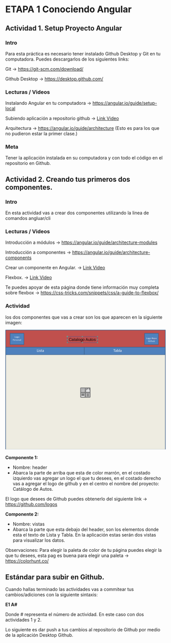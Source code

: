 
# ETAPA 1 Conociendo Angular


## Actividad 1. Setup Proyecto Angular
### Intro
Para esta práctica es necesario tener instalado Github Desktop y Git en tu computadora. Puedes descargarlos de los siguientes links:

Git -> https://git-scm.com/download/

Github Desktop -> https://desktop.github.com/

### Lecturas / Videos

Instalando Angular en tu computadora ->   https://angular.io/guide/setup-local

Subiendo aplicación a repositorio github -> [Link Video](https://mega.nz/#!jnYynaIZ!1GSUEbuM9Km2b6gnXsGAtjpnmOQuhqHV3SjkYn5i7Ok)

Arquitectura -> https://angular.io/guide/architecture   (Esto es para los que no pudieron estar la primer clase.)

### Meta

Tener la aplicación instalada en su computadora y con todo el código en el repositorio en Github.

## Actividad 2. Creando tus primeros dos componentes.
### Intro
En esta actividad vas a crear dos componentes utilizando la linea de comandos angluar/cli

 
### Lecturas / Videos

Introducción a módulos -> https://angular.io/guide/architecture-modules

Introducción a componentes -> https://angular.io/guide/architecture-components

Crear un componente en Angular. -> [Link Video](https://mega.nz/#!GmhnnA6R!r56VhVbwyDpo60faif5Dkrq-4PZKxlajT-V36WYYs2k) 

Flexbox. ->  [Link Video](https://mega.nz/#!fjgxBIRZ!PTcF6Gp89L9Rcf5l6sjeh7RAXwYXUROznGIckcDHmdo) 

Te puedes apoyar de esta página donde tiene información muy completa sobre flexbox -> https://css-tricks.com/snippets/css/a-guide-to-flexbox/

### Actividad

 los dos componentes que vas a crear 
son los que aparecen en la siguiente imagen: 

![!](/images/template-angular.png)

**Componente 1:**
* Nombre: header
* Abarca la parte de arriba que esta de color marrón, en el costado izquierdo vas agregar un logo el que tu desees, en el costado derecho
vas a agregar el logo de github y en el centro el nombre del proyecto: Catálogo de Autos.

El logo que desees de Github puedes obtenerlo del siguiente link -> https://github.com/logos

**Componente 2:**
* Nombre: vistas
* Abarca la parte que esta debajo del header, son los elementos donde esta el texto de Lista y Tabla. En la aplicación estas serán 
dos vistas para visualizar los datos.

Observaciones: Para elegir la paleta de color de tu página puedes elegir la que tu desees, esta pag es buena para elegir una paleta
-> https://colorhunt.co/





## Estándar para subir en Github.

Cuando hallas terminado las actividades vas a commitear tus cambios/adiciones con la siguiente sintaxis: 

**E1 A#**

Donde # representa el número de actividad. En este caso con dos actividades 1 y 2.

Lo siguiente es dar push a tus cambios al repositorio de Github por medio de la aplicación Desktop Github.








